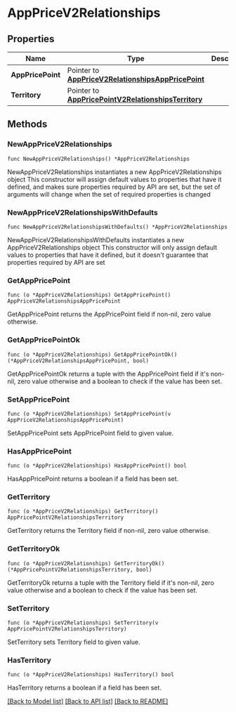 # AppPriceV2Relationships

## Properties

Name | Type | Description | Notes
------------ | ------------- | ------------- | -------------
**AppPricePoint** | Pointer to [**AppPriceV2RelationshipsAppPricePoint**](AppPriceV2RelationshipsAppPricePoint.md) |  | [optional] 
**Territory** | Pointer to [**AppPricePointV2RelationshipsTerritory**](AppPricePointV2RelationshipsTerritory.md) |  | [optional] 

## Methods

### NewAppPriceV2Relationships

`func NewAppPriceV2Relationships() *AppPriceV2Relationships`

NewAppPriceV2Relationships instantiates a new AppPriceV2Relationships object
This constructor will assign default values to properties that have it defined,
and makes sure properties required by API are set, but the set of arguments
will change when the set of required properties is changed

### NewAppPriceV2RelationshipsWithDefaults

`func NewAppPriceV2RelationshipsWithDefaults() *AppPriceV2Relationships`

NewAppPriceV2RelationshipsWithDefaults instantiates a new AppPriceV2Relationships object
This constructor will only assign default values to properties that have it defined,
but it doesn't guarantee that properties required by API are set

### GetAppPricePoint

`func (o *AppPriceV2Relationships) GetAppPricePoint() AppPriceV2RelationshipsAppPricePoint`

GetAppPricePoint returns the AppPricePoint field if non-nil, zero value otherwise.

### GetAppPricePointOk

`func (o *AppPriceV2Relationships) GetAppPricePointOk() (*AppPriceV2RelationshipsAppPricePoint, bool)`

GetAppPricePointOk returns a tuple with the AppPricePoint field if it's non-nil, zero value otherwise
and a boolean to check if the value has been set.

### SetAppPricePoint

`func (o *AppPriceV2Relationships) SetAppPricePoint(v AppPriceV2RelationshipsAppPricePoint)`

SetAppPricePoint sets AppPricePoint field to given value.

### HasAppPricePoint

`func (o *AppPriceV2Relationships) HasAppPricePoint() bool`

HasAppPricePoint returns a boolean if a field has been set.

### GetTerritory

`func (o *AppPriceV2Relationships) GetTerritory() AppPricePointV2RelationshipsTerritory`

GetTerritory returns the Territory field if non-nil, zero value otherwise.

### GetTerritoryOk

`func (o *AppPriceV2Relationships) GetTerritoryOk() (*AppPricePointV2RelationshipsTerritory, bool)`

GetTerritoryOk returns a tuple with the Territory field if it's non-nil, zero value otherwise
and a boolean to check if the value has been set.

### SetTerritory

`func (o *AppPriceV2Relationships) SetTerritory(v AppPricePointV2RelationshipsTerritory)`

SetTerritory sets Territory field to given value.

### HasTerritory

`func (o *AppPriceV2Relationships) HasTerritory() bool`

HasTerritory returns a boolean if a field has been set.


[[Back to Model list]](../README.md#documentation-for-models) [[Back to API list]](../README.md#documentation-for-api-endpoints) [[Back to README]](../README.md)


